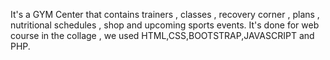 It's a GYM Center that contains trainers , classes , recovery corner , plans , nutritional schedules , shop and upcoming sports events.
It's done for web course in the collage , we used HTML,CSS,BOOTSTRAP,JAVASCRIPT and PHP.
